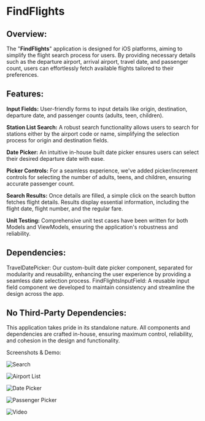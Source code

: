 
# FindFlights

## Overview:
The "**FindFlights**" application is designed for iOS platforms, aiming to simplify the flight search process for users. By providing necessary details such as the departure airport, arrival airport, travel date, and passenger count, users can effortlessly fetch available flights tailored to their preferences.

## Features:

 **Input Fields:** User-friendly forms to input details like origin, destination, departure date, and passenger counts (adults, teen, children).

**Station List Search:** A robust search functionality allows users to search for stations either by the airport code or name, simplifying the selection process for origin and destination fields.

**Date Picker:** An intuitive in-house built date picker ensures users can select their desired departure date with ease.

 **Picker Controls:** For a seamless experience, we've added picker/increment controls for selecting the number of adults, teens, and children, ensuring accurate passenger count.

**Search Results:** Once details are filled, a simple click on the search button fetches flight details. Results display essential information, including the flight date, flight number, and the regular fare.

**Unit Testing:** Comprehensive unit test cases have been written for both Models and ViewModels, ensuring the application's robustness and reliability.

## Dependencies:
TravelDatePicker: Our custom-built date picker component, separated for modularity and reusability, enhancing the user experience by providing a seamless date selection process.
FindFlightsInputField: A reusable input field component we developed to maintain consistency and streamline the design across the app.

## No Third-Party Dependencies:
This application takes pride in its standalone nature. All components and dependencies are crafted in-house, ensuring maximum control, reliability, and cohesion in the design and functionality.

Screenshots & Demo:

![Search](https://github.com/rahulvatakara/FindFlights/blob/main/Screens/screen1.png)

![Airport List](https://github.com/rahulvatakara/FindFlights/blob/main/Screens/screen2.png)

![Date Picker](https://github.com/rahulvatakara/FindFlights/blob/main/Screens/screen3.png)

![Passenger Picker](https://github.com/rahulvatakara/FindFlights/blob/main/Screens/screen4.png)

![Video](https://github.com/rahulvatakara/FindFlights/blob/main/Screens/recording.gif)
